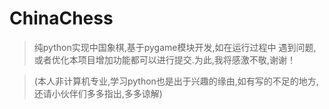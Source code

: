 # ChinaChess

> 纯python实现中国象棋,基于pygame模块开发,如在运行过程中
> 遇到问题,或者优化本项目增加功能都可以进行提交.为此,我将感激不敬,谢谢！

> (本人非计算机专业,学习python也是出于兴趣的缘由,如有写的不足的地方,
> 还请小伙伴们多多指出,多多谅解)

